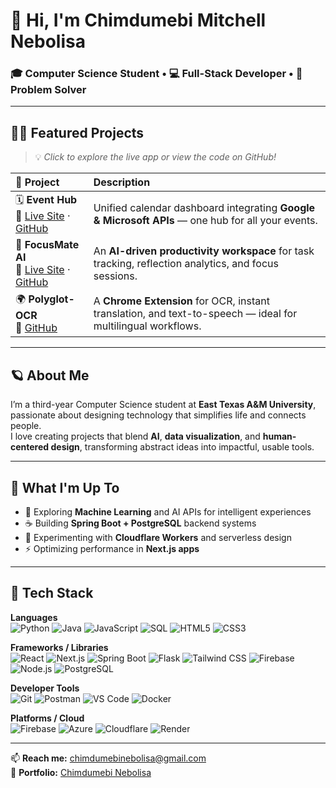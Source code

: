 # 👋 Hi, I'm **Chimdumebi Mitchell Nebolisa**  
### 🎓 Computer Science Student • 💻 Full-Stack Developer • 🧠 Problem Solver  

---

## 🚀🔥 Featured Projects

> 💡 *Click to explore the live app or view the code on GitHub!*

| 🌟 **Project** | **Description** |
|:----------------|:----------------|
| 🗓 **Event Hub**<br>🔗 [Live Site](https://eventhub.buzz/) · [GitHub](https://github.com/ChimdumebiNebolisa/event-hub) | Unified calendar dashboard integrating **Google & Microsoft APIs** — one hub for all your events. |
| 🎯 **FocusMate AI**<br>🔗 [Live Site](https://focusmate-tau.vercel.app/) · [GitHub](https://github.com/ChimdumebiNebolisa/focusmate) | An **AI-driven productivity workspace** for task tracking, reflection analytics, and focus sessions. |
| 🌍 **Polyglot-OCR**<br>🔗 [GitHub](https://github.com/ChimdumebiNebolisa/polyglot-ocr) | A **Chrome Extension** for OCR, instant translation, and text-to-speech — ideal for multilingual workflows. |

---

## 🪐 About Me
I’m a third-year Computer Science student at **East Texas A&M University**, passionate about designing technology that simplifies life and connects people.  
I love creating projects that blend **AI**, **data visualization**, and **human-centered design**, transforming abstract ideas into impactful, usable tools.

---

## 🌱 What I'm Up To
- 🤖 Exploring **Machine Learning** and AI APIs for intelligent experiences  
- ☕ Building **Spring Boot + PostgreSQL** backend systems  
- 🔭 Experimenting with **Cloudflare Workers** and serverless design  
- ⚡ Optimizing performance in **Next.js apps**

---

## 🧰 Tech Stack

**Languages**  
![Python](https://img.shields.io/badge/Python-3670A0?logo=python&logoColor=white)
![Java](https://img.shields.io/badge/Java-F89820?logo=oracle&logoColor=white)
![JavaScript](https://img.shields.io/badge/JavaScript-F7DF1E?logo=javascript&logoColor=black)
![SQL](https://img.shields.io/badge/SQL-336791?logo=postgresql&logoColor=white)
![HTML5](https://img.shields.io/badge/HTML5-E34F26?logo=html5&logoColor=white)
![CSS3](https://img.shields.io/badge/CSS3-1572B6?logo=css3&logoColor=white)

**Frameworks / Libraries**  
![React](https://img.shields.io/badge/React-61DAFB?logo=react&logoColor=black)
![Next.js](https://img.shields.io/badge/Next.js-000000?logo=nextdotjs&logoColor=white)
![Spring Boot](https://img.shields.io/badge/Spring%20Boot-6DB33F?logo=springboot&logoColor=white)
![Flask](https://img.shields.io/badge/Flask-000000?logo=flask&logoColor=white)
![Tailwind CSS](https://img.shields.io/badge/Tailwind_CSS-38B2AC?logo=tailwindcss&logoColor=white)
![Firebase](https://img.shields.io/badge/Firebase-FFCA28?logo=firebase&logoColor=black)
![Node.js](https://img.shields.io/badge/Node.js-43853D?logo=node.js&logoColor=white)
![PostgreSQL](https://img.shields.io/badge/PostgreSQL-316192?logo=postgresql&logoColor=white)

**Developer Tools**  
![Git](https://img.shields.io/badge/Git-F05032?logo=git&logoColor=white)
![Postman](https://img.shields.io/badge/Postman-FF6C37?logo=postman&logoColor=white)
![VS Code](https://img.shields.io/badge/VS%20Code-007ACC?logo=visualstudiocode&logoColor=white)
![Docker](https://img.shields.io/badge/Docker-2496ED?logo=docker&logoColor=white)

**Platforms / Cloud**  
![Firebase](https://img.shields.io/badge/Firebase-FFCA28?logo=firebase&logoColor=black)
![Azure](https://img.shields.io/badge/Azure-0078D4?logo=microsoftazure&logoColor=white)
![Cloudflare](https://img.shields.io/badge/Cloudflare-F38020?logo=cloudflare&logoColor=white)
![Render](https://img.shields.io/badge/Render-46E3B7?logo=render&logoColor=white)

---

📫 **Reach me:** [chimdumebinebolisa@gmail.com](mailto:chimdumebinebolisa@gmail.com)  
🧩 **Portfolio:** [Chimdumebi Nebolisa](https://my-portfolio-dun-three-43.vercel.app/)
